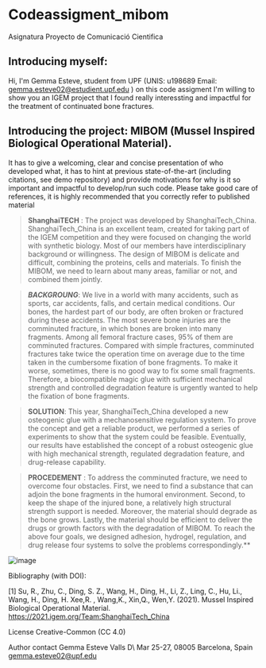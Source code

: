 # Codeassigment_mibom
Asignatura Proyecto de Comunicació Cientifica

## Introducing myself:

Hi, I'm Gemma Esteve, student from UPF (UNIS: u198689 Email: gemma.esteve02@estudient.upf.edu ) on this code assigment I'm willing to show you an IGEM project that I found really interessting and impactful for the treatment of continuated bone fractures. 

## Introducing the project: MIBOM (Mussel Inspired Biological Operational Material). 

It has to give a welcoming, clear and concise presentation of who developed what, it has to hint at previous state-of-the-art (including citations, see demo repository) and provide motivations for why is it so important and impactful to develop/run such code.
Please take good care of references, it is highly recommended that you correctly refer to published material

> **ShanghaiTECH** : The project was developed by ShanghaiTech_China. ShanghaiTech_China is an excellent team, created for taking part of the IGEM competition and they were focused on changing the world with synthetic biology. Most of our members have interdisciplinary background or willingness. The design of MIBOM is delicate and difficult, combining the proteins, cells and materials. To finish the MIBOM, we need to learn about many areas, familiar or not, and combined them jointly.

> ***BACKGROUNG***: We live in a world with many accidents, such as sports, car accidents, falls, and certain medical conditions. Our bones, the hardest part of our body, are often broken or fractured during these accidents. The most severe bone injuries are the comminuted fracture, in which bones are broken into many fragments. Among all femoral fracture cases, 95% of them are comminuted fractures. Compared with simple fractures, comminuted fractures take twice the operation time on average due to the time taken in the cumbersome fixation of bone fragments. To make it worse, sometimes, there is no good way to fix some small fragments. Therefore, a biocompatible magic glue with sufficient mechanical strength and controlled degradation feature is urgently wanted to help the fixation of bone fragments.

> **SOLUTION**: This year, ShanghaiTech_China developed a new osteogenic glue with a mechanosensitive regulation system. To prove the concept and get a reliable product, we performed a series of experiments to show that the system could be feasible. Eventually, our results have established the concept of a robust osteogenic glue with high mechanical strength, regulated degradation feature, and drug-release capability.

> **PROCEDEMENT** : To address the comminuted fracture, we need to overcome four obstacles. First, we need to find a substance that can adjoin the bone fragments in the humoral environment. Second, to keep the shape of the injured bone, a relatively high structural strength support is needed. Moreover, the material should degrade as the bone grows. Lastly, the material should be efficient to deliver the drugs or growth factors with the degradation of MIBOM. To reach the above four goals, we designed adhesion, hydrogel, regulation, and drug release four systems to solve the problems correspondingly.**

![image](https://user-images.githubusercontent.com/132361336/236430797-d86cb1f9-321d-4a3a-9d53-e7053ceb46ec.png)


Bibliography (with DOI):

[1] Su, R., Zhu, C., Ding, S. Z., Wang, H., Ding, H., Li, Z., Ling, C., Hu, Li., Wang, H., Ding, H. Xee,R. , Wang,K., Xin,Q., Wen,Y. (2021). Mussel Inspired Biological Operational Material. https://2021.igem.org/Team:ShanghaiTech_China


License Creative-Common (CC 4.0)

Author contact
Gemma Esteve Valls
D\ Mar 25-27,
08005 Barcelona, Spain
gemma.esteve02@upf.edu
